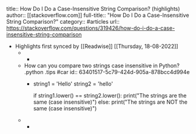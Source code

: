 title:: How Do I Do a Case-Insensitive String Comparison? (highlights)
author:: [[stackoverflow.com]]
full-title:: "How Do I Do a Case-Insensitive String Comparison?"
category:: #articles
url:: https://stackoverflow.com/questions/319426/how-do-i-do-a-case-insensitive-string-comparison

- Highlights first synced by [[Readwise]] [[Thursday, 18-08-2022]]
	- -
	- How can you compare two strings case insensitive in Python? .python .tips #car
	  id:: 63401517-5c79-424d-905a-878bcc4d994e
		- string1 = 'Hello'
		  string2 = 'hello'
		  
		  if string1.lower() == string2.lower():
		    print("The strings are the same (case insensitive)")
		  else:
		    print("The strings are NOT the same (case insensitive)")
	- -